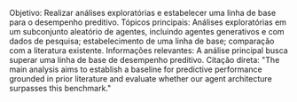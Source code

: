 Objetivo: Realizar análises exploratórias e estabelecer uma linha de base para o desempenho preditivo. Tópicos principais: Análises exploratórias em um subconjunto aleatório de agentes, incluindo agentes generativos e com dados de pesquisa; estabelecimento de uma linha de base; comparação com a literatura existente. Informações relevantes: A análise principal busca superar uma linha de base de desempenho preditivo. Citação direta: "The main analysis aims to establish a baseline for predictive performance grounded in prior literature and evaluate whether our agent architecture surpasses this benchmark."